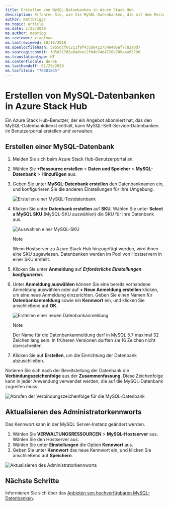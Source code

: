 ```yaml
---
title: Erstellen von MySQL-Datenbanken in Azure Stack Hub
description: Erfahren Sie, wie Sie MySQL-Datenbanken, die mit dem Ressourcenanbieter „MySQL Adapter“ bereitgestellt wurden, in Azure Stack Hub erstellen und verwalten.
author: mattbriggs
ms.topic: article
ms.date: 1/22/2020
ms.author: mabrigg
ms.reviewer: xiaofmao
ms.lastreviewed: 10/16/2018
ms.openlocfilehash: 5955dcf6c211f9f431d84227548496af7782a0d7
ms.sourcegitcommit: fd5d217d3a8adeec2f04b74d4728e709a4a95790
ms.translationtype: HT
ms.contentlocale: de-DE
ms.lasthandoff: 01/29/2020
ms.locfileid: "76881845"
---
```

# <a name="create-mysql-databases-in-azure-stack-hub"></a>Erstellen von MySQL-Datenbanken in Azure Stack Hub
Ein Azure Stack Hub-Benutzer, der ein Angebot abonniert hat, das den MySQL-Datenbankdienst enthält, kann MySQL-Self-Service-Datenbanken im Benutzerportal erstellen und verwalten.

## <a name="create-a-mysql-database"></a>Erstellen einer MySQL-Datenbank

1. Melden Sie sich beim Azure Stack Hub-Benutzerportal an.
2. Wählen Sie **+Ressource erstellen** > **Daten und Speicher** > **MySQL-Datenbank** > **Hinzufügen** aus.
3. Geben Sie unter **MySQL-Datenbank erstellen** den Datenbanknamen ein, und konfigurieren Sie die anderen Einstellungen für Ihre Umgebung.

    ![Erstellen einer MySQL-Testdatenbank](./media/azure-stack-mysql-rp-deploy/mysql-create-db.png)

4. Klicken Sie unter **Datenbank erstellen** auf **SKU**. Wählen Sie unter **Select a MySQL SKU** (MySQL-SKU auswählen) die SKU für Ihre Datenbank aus.

    ![Auswählen einer MySQL-SKU](./media/azure-stack-mysql-rp-deploy/mysql-select-sku.png)

    >[!Note]
    >Wenn Hostserver zu Azure Stack Hub hinzugefügt werden, wird ihnen eine SKU zugewiesen. Datenbanken werden im Pool von Hostservern in einer SKU erstellt.

5. Klicken Sie unter **Anmeldung** auf ***Erforderliche Einstellungen konfigurieren***.
6. Unter **Anmeldung auswählen** können Sie eine bereits vorhandene Anmeldung auswählen oder auf **+ Neue Anmeldung erstellen** klicken, um eine neue Anmeldung einzurichten.  Geben Sie einen Namen für **Datenbankanmeldung** sowie ein **Kennwort** ein, und klicken Sie anschließend auf **OK**.

    ![Erstellen einer neuen Datenbankanmeldung](./media/azure-stack-mysql-rp-deploy/create-new-login.png)

    >[!NOTE]
    >Der Name für die Datenbankanmeldung darf in MySQL 5.7 maximal 32 Zeichen lang sein. In früheren Versionen durften sie 16 Zeichen nicht überschreiten.

7. Klicken Sie auf **Erstellen**, um die Einrichtung der Datenbank abzuschließen.

Notieren Sie sich nach der Bereitstellung der Datenbank die **Verbindungszeichenfolge** aus der **Zusammenfassung**. Diese Zeichenfolge kann in jeder Anwendung verwendet werden, die auf die MySQL-Datenbank zugreifen muss.

![Abrufen der Verbindungszeichenfolge für die MySQL-Datenbank](./media/azure-stack-mysql-rp-deploy/mysql-db-created.png)

## <a name="update-the-administrative-password"></a>Aktualisieren des Administratorkennworts

Das Kennwort kann in der MySQL Server-Instanz geändert werden.

1. Wählen Sie **VERWALTUNGSRESSOURCEN** > **MySQL-Hostserver** aus. Wählen Sie den Hostserver aus.
2. Wählen Sie unter **Einstellungen** die Option **Kennwort** aus.
3. Geben Sie unter **Kennwort** das neue Kennwort ein, und klicken Sie anschließend auf **Speichern**.

![Aktualisieren des Administratorkennworts](./media/azure-stack-mysql-rp-deploy/mysql-update-password.png)

## <a name="next-steps"></a>Nächste Schritte

Informieren Sie sich über das [Anbieten von hochverfügbaren MySQL-Datenbanken](azure-stack-tutorial-mysql.md).
